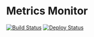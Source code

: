 # Metrics Monitor
[![Build Status](https://github.com/DeneesK/metrics-monitor/actions/workflows/test_building.yml/badge.svg?branch=main)](https://github.com/DeneesK/metrics-monitor/actions/workflows/test_building.yml)
[![Deploy Status](https://github.com/DeneesK/metrics-monitor/actions/workflows/deploy.yml/badge.svg?branch=main)](https://github.com/DeneesK/metrics-monitor/actions/workflows/deploy.yml)
